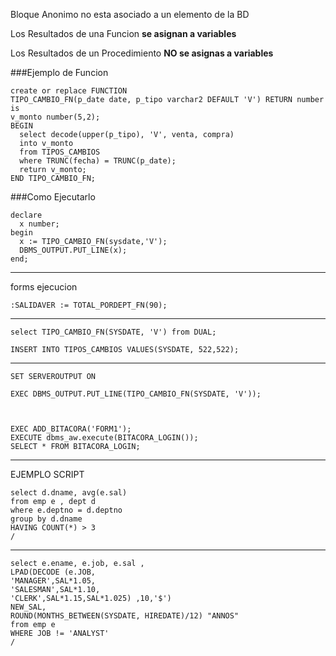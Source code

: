 Bloque Anonimo no esta asociado a un elemento de la BD

Los Resultados de una Funcion **se asignan a variables**

Los Resultados de un Procedimiento **NO se asignas a variables**

###Ejemplo de Funcion

	create or replace FUNCTION
	TIPO_CAMBIO_FN(p_date date, p_tipo varchar2 DEFAULT 'V') RETURN number is
	v_monto number(5,2);
	BEGIN
	  select decode(upper(p_tipo), 'V', venta, compra)
	  into v_monto
	  from TIPOS_CAMBIOS 
	  where TRUNC(fecha) = TRUNC(p_date);
	  return v_monto;
	END TIPO_CAMBIO_FN;

###Como Ejecutarlo
	
	declare
	  x number;
	begin
	  x := TIPO_CAMBIO_FN(sysdate,'V');
	  DBMS_OUTPUT.PUT_LINE(x);
	end;
	
---

forms ejecucion

	:SALIDAVER := TOTAL_PORDEPT_FN(90);

---

	select TIPO_CAMBIO_FN(SYSDATE, 'V') from DUAL;
	
	INSERT INTO TIPOS_CAMBIOS VALUES(SYSDATE, 522,522);

---
	
	SET SERVEROUTPUT ON
	
	EXEC DBMS_OUTPUT.PUT_LINE(TIPO_CAMBIO_FN(SYSDATE, 'V'));



	EXEC ADD_BITACORA('FORM1');
	EXECUTE dbms_aw.execute(BITACORA_LOGIN());
	SELECT * FROM BITACORA_LOGIN;

---
EJEMPLO SCRIPT

	select d.dname, avg(e.sal)
	from emp e , dept d
	where e.deptno = d.deptno
	group by d.dname
	HAVING COUNT(*) > 3
	/


---


	select e.ename, e.job, e.sal ,
	LPAD(DECODE (e.JOB,
	'MANAGER',SAL*1.05,
	'SALESMAN',SAL*1.10,
	'CLERK',SAL*1.15,SAL*1.025) ,10,'$')
	NEW_SAL,
	ROUND(MONTHS_BETWEEN(SYSDATE, HIREDATE)/12) "ANNOS"
	from emp e
	WHERE JOB != 'ANALYST'
	/